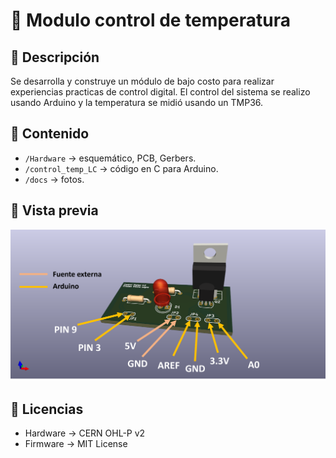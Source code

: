# 🚀 Modulo control de temperatura

## 📖 Descripción
Se desarrolla y construye un módulo de bajo costo para realizar experiencias practicas de control digital. El control del sistema se realizo usando Arduino y la temperatura se midió usando un TMP36.

## 📂 Contenido
- `/Hardware` → esquemático, PCB, Gerbers.
- `/control_temp_LC` → código en C para Arduino.
- `/docs` → fotos.

## 📸 Vista previa
![PCB Render](docs/esquema_control.png)

## 📜 Licencias
- Hardware → CERN OHL-P v2  
- Firmware → MIT License  
